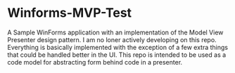 # Winforms-MVP-Test
A Sample WinForms application with an implementation of the Model View Presenter design pattern. I am no loner actively developing on this repo. Everything is basically implemented with the exception of a few extra things that could be handled better in the UI. This repo is intended to be used as a code model for abstracting form behind code in a presenter. 
